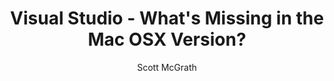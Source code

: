 ---
title: Visual Studio - What's Missing in the Mac OSX Version?
author: Scott McGrath
header_image:
  file: swiper-js-polaroids.jpg
  caption:
    credit:
      name: Virginia rm
      url: https://www.flickr.com/photos/virgirm/
    license:
      type: Creative Commons
      url: https://creativecommons.org/licenses/by/2.0/
    source: Flickr
    title: Polaroid photos
    url: https://www.flickr.com/photos/virgirm/3787704589/in/faves-151359080@N04/
layout: post
published: true
---